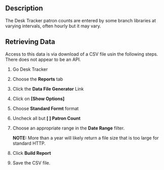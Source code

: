 ## Description

The Desk Tracker patron counts are entered by some branch libraries at varying intervals, often hourly but it may vary. 

## Retrieving Data

Access to this data is via download of a CSV file usin the following steps. There does not appear to be an API.

1. Go Desk Tracker
2. Choose the **Reports** tab
3. Click the **Data File Generator** Link
4. Click on **[Show Options]**
5. Choose **Standard Formt** format
6. Uncheck all but **[ ] Patron Count**
7. Choose an appropriate range in the **Date Range** filter.

     **NOTE:** More than a year will likely return a file size that is too large for standard HTTP.
     
8. Click **Build Report**
9. Save the CSV file.


